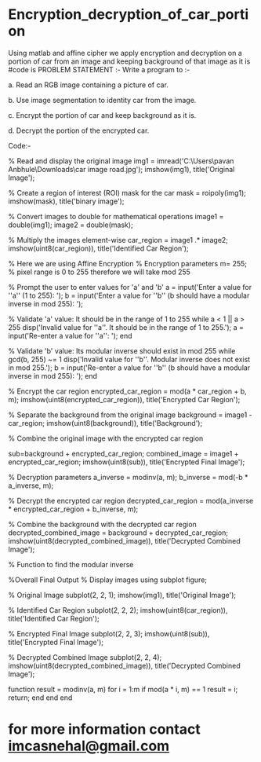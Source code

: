 # Encryption_decryption_of_car_portion
Using matlab and affine cipher we apply encryption and decryption  on a portion of car from  an image and keeping background of that image as it is 
#code is 
PROBLEM STATEMENT :-
Write a program to :-

a. Read an RGB image containing a picture of car.

b. Use image segmentation to identity car from the image.

c. Encrypt the portion of car and keep background as it is.

d. Decrypt the portion of the encrypted car.

Code:-

% Read and display the original image
img1 = imread('C:\Users\pavan Anbhule\Downloads\car image road.jpg');
imshow(img1), title('Original Image');

% Create a region of interest (ROI) mask for the car
mask = roipoly(img1);
imshow(mask), title('binary image');

% Convert images to double for mathematical operations
image1 = double(img1);
image2 = double(mask);

% Multiply the images element-wise
car_region = image1 .* image2;
imshow(uint8(car_region)), title('Identified Car Region');

% Here we are using Affine Encryption 
% Encryption parameters
m= 255; % pixel range is 0 to 255 therefore we will take mod 255

% Prompt the user to enter values for 'a' and 'b'
a = input('Enter a value for ''a'' (1 to 255): ');
b = input('Enter a value for ''b'' (b should have a modular inverse in mod 255): ');

% Validate 'a' value: It should be in the range of 1 to 255
while a < 1 || a > 255
    disp('Invalid value for ''a''. It should be in the range of 1 to 255.');
    a = input('Re-enter a value for ''a'': ');
end

% Validate 'b' value: Its modular inverse should exist in mod 255
while gcd(b, 255) ~= 1
    disp('Invalid value for ''b''. Modular inverse does not exist in mod 255.');
    b = input('Re-enter a value for ''b'' (b should have a modular inverse in mod 255): ');
end
 
% Encrypt the car region
encrypted_car_region = mod(a * car_region + b, m);
imshow(uint8(encrypted_car_region)), title('Encrypted Car Region');

% Separate the background from the original image
background = image1 - car_region;
imshow(uint8(background)), title('Background');

% Combine the original image with the encrypted car region

sub=background + encrypted_car_region;
combined_image = image1 + encrypted_car_region;
imshow(uint8(sub)), title('Encrypted Final Image');


% Decryption parameters
a_inverse = modinv(a, m); 
b_inverse = mod(-b * a_inverse, m);

% Decrypt the encrypted car region
decrypted_car_region = mod(a_inverse * encrypted_car_region + b_inverse, m);


% Combine the background with the decrypted car region
decrypted_combined_image = background + decrypted_car_region;
imshow(uint8(decrypted_combined_image)), title('Decrypted Combined Image');

% Function to find the modular inverse

%Overall Final Output
% Display images using subplot
figure;

% Original Image
subplot(2, 2, 1);
imshow(img1), title('Original Image');

% Identified Car Region
subplot(2, 2, 2);
imshow(uint8(car_region)), title('Identified Car Region');

% Encrypted Final Image
subplot(2, 2, 3);
imshow(uint8(sub)), title('Encrypted Final Image');

% Decrypted Combined Image
subplot(2, 2, 4);
imshow(uint8(decrypted_combined_image)), title('Decrypted Combined Image');

function result = modinv(a, m)
    for i = 1:m
        if mod(a * i, m) == 1
            result = i;
            return;
        end
    end
end


# for more information contact imcasnehal@gmail.com
